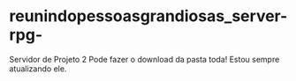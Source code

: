 # reunindopessoasgrandiosas_server-rpg-
Servidor de Projeto 2
Pode fazer o download da pasta toda!
Estou sempre atualizando ele.
